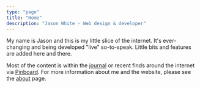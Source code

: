 ```yaml
---
type: "page"
title: "Home"
description: "Jason White - Web design & developer"
---
```


My name is Jason and this is my little slice of the internet. It's ever-changing and being developed "live" so-to-speak. Little bits and features are added here and there.

Most of the content is within the [journal](/journal/) or recent finds around the internet via <a href="https://pinboard.in/u:jasonwhite" target="_blank">Pinboard</a>. For more information about me and the website, please see the [about](/about/) page.

